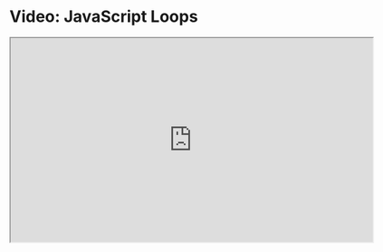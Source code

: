 # Video: JavaScript Loops

<iframe src="https://player.vimeo.com/video/547782372?title=0&byline=0&portrait=0" width="640" height="360" allowfullscreen="allowfullscreen" allow="autoplay; fullscreen; picture-in-picture"></iframe>

